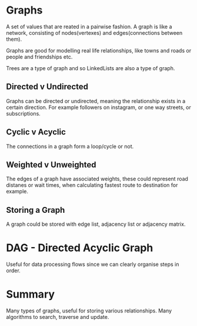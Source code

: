 # Graphs

A set of values that are reated in a pairwise fashion. 
A graph is like a network, consisting of nodes(vertexes) and edges(connections between them). 

Graphs are good for modelling real life relationships, like towns and roads or people and friendships etc. 

Trees are a type of graph and so LinkedLists are also a type of graph. 

## Directed v Undirected

Graphs can be directed or undirected, meaning the relationship exists in a certain direction. 
For example followers on instagram, or one way streets, or subscriptions. 

## Cyclic v Acyclic

The connections in a graph form a loop/cycle or not. 

## Weighted v Unweighted

The edges of a graph have associated weights, these could represent road distanes or wait times, when calculating fastest route to destination for example. 

## Storing a Graph

A graph could be stored with edge list, adjacency list or adjacency matrix. 

# DAG - Directed Acyclic Graph

Useful for data processing flows since we can clearly organise steps in order. 

# Summary 

Many types of graphs, useful for storing various relationships.
Many algorithms to search, traverse and update. 
